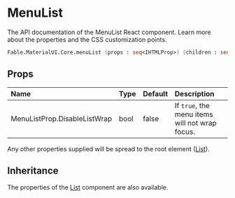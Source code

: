 # MenuList

<p class="description">The API documentation of the MenuList React component. Learn more about the properties and the CSS customization points.</p>

```fsharp
Fable.MaterialUI.Core.menuList (props : seq<IHTMLProp>) (children : seq<ReactElement>) : ReactElement
```



## Props

| Name | Type | Default | Description |
|:-----|:-----|:--------|:------------|
| <span class="prop-name">MenuListProp.DisableListWrap</span> | <span class="prop-type">bool</span> | <span class="prop-default">false</span> | If `true`, the menu items will not wrap focus. |

Any other properties supplied will be spread to the root element ([List](#/api/list)).

## Inheritance

The properties of the [List](#/api/list) component are also available.
<!-- You can take advantage of this behavior to [target nested components](/guides/api/#spread). -->

<!--## Demos-->

<!--- [Menus](/demos/menus/)-->

